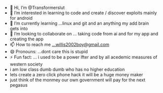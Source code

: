 - 👋 Hi, I’m @Transformerslut
- 👀 I’m interested in learning to code and create / discover exploits mainly for android 
- 🌱 I’m currently learning ...linux and git and an anything my add brain gets into
- 💞️ I’m looking to collaborate on ... taking code from ai and for my app and creating the app
- 📫 How to reach me ...willis2002boy@gmail.com
- 😄 Pronouns: ...dont care this is stupid       
- ⚡ Fun fact: ... i used to be a power lfter and by all acedemic measures of western society
- i am low class dumb dumb who has no higher education
- lets create a zero click phone hack it will be a huge money maker
- just think of the monmey our own government will pay for the next pegasus

<!---
Transformerslut/Transformerslut is a ✨ special ✨ repository because its `README.md` (this file) appears on your GitHub profile.
You can click the Preview link to take a look at your changes.
--->
